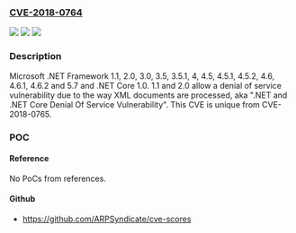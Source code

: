 ### [CVE-2018-0764](https://cve.mitre.org/cgi-bin/cvename.cgi?name=CVE-2018-0764)
![](https://img.shields.io/static/v1?label=Product&message=.NET%20Framework%20and%20.NET%20Core&color=blue)
![](https://img.shields.io/static/v1?label=Version&message=Microsoft%20.NET%20Framework%201.1%2C%202.0%2C%203.0%2C%203.5%2C%203.5.1%2C%204%2C%204.5%2C%204.5.1%2C%204.5.2%2C%204.6%2C%204.6.1%2C%204.6.2%20and%205.7%20and%20.NET%20Core%201.0.%201.1%20and%202.0%20&color=brightgreen)
![](https://img.shields.io/static/v1?label=Vulnerability&message=Denial%20of%20Service&color=brightgreen)

### Description

Microsoft .NET Framework 1.1, 2.0, 3.0, 3.5, 3.5.1, 4, 4.5, 4.5.1, 4.5.2, 4.6, 4.6.1, 4.6.2 and 5.7 and .NET Core 1.0. 1.1 and 2.0 allow a denial of service vulnerability due to the way XML documents are processed, aka ".NET and .NET Core Denial Of Service Vulnerability". This CVE is unique from CVE-2018-0765.

### POC

#### Reference
No PoCs from references.

#### Github
- https://github.com/ARPSyndicate/cve-scores

